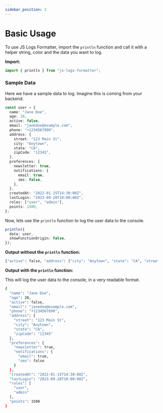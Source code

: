 ```yaml
---
sidebar_position: 2
---
```


# Basic Usage

To use JS Logs Formatter, import the `println` function and call it with a helper string, color and the data you want to log.

**Import:**

```typescript
import { println } from "js-logs-formatter";
```

### Sample Data

Here we have a sample data to log. Imagine this is coming from your backend.

```typescript
const user = {
  name: "Jane Doe",
  age: 28,
  active: false,
  email: "janedoe@example.com",
  phone: "+1234567890",
  address: {
    street: "123 Main St",
    city: "Anytown",
    state: "CA",
    zipCode: "12345",
  },
  preferences: {
    newsletter: true,
    notifications: {
      email: true,
      sms: false,
    },
  },
  createdAt: "2022-01-15T14:30:00Z",
  lastLogin: "2023-09-28T10:00:00Z",
  roles: ["user", "admin"],
  points: 1500,
};
```

Now, lets use the `println` function to log the user data to the console.

```typescript
println({
  data: user,
  showFunctionOrigin: false,
});
```

**Output without the `println` function:**

```bash
{"active": false, "address": {"city": "Anytown", "state": "CA", "street": "123 Main St", "zipCode": "12345"}, "age": 28, "createdAt": "2022-01-15T14:30:00Z", "email": "janedoe@example.com", "lastLogin": "2023-09-28T10:00:00Z", "name": "Jane Doe", "phone": "+1234567890", "points": 1500, "preferences": {"newsletter": true, "notifications": {"email": true, "sms": false}}, "roles": ["user", "admin"]}
```

**Output with the `println` function:**

This will log the user data to the console, in a very readable format.

```bash
{
  "name": "Jane Doe",
  "age": 28,
  "active": false,
  "email": "janedoe@example.com",
  "phone": "+1234567890",
  "address": {
    "street": "123 Main St",
    "city": "Anytown",
    "state": "CA",
    "zipCode": "12345"
  },
  "preferences": {
    "newsletter": true,
    "notifications": {
      "email": true,
      "sms": false
    }
  },
  "createdAt": "2022-01-15T14:30:00Z",
  "lastLogin": "2023-09-28T10:00:00Z",
  "roles": [
    "user",
    "admin"
  ],
  "points": 1500
}

```
